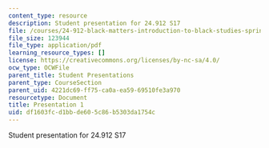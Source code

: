 ```yaml
---
content_type: resource
description: Student presentation for 24.912 S17
file: /courses/24-912-black-matters-introduction-to-black-studies-spring-2017/df1603fcd1bbde605c86b5303da1754c_MIT24_912S17_pres1.pdf
file_size: 123944
file_type: application/pdf
learning_resource_types: []
license: https://creativecommons.org/licenses/by-nc-sa/4.0/
ocw_type: OCWFile
parent_title: Student Presentations
parent_type: CourseSection
parent_uid: 4221dc69-ff75-ca0a-ea59-69510fe3a970
resourcetype: Document
title: Presentation 1
uid: df1603fc-d1bb-de60-5c86-b5303da1754c
---
```

Student presentation for 24.912 S17